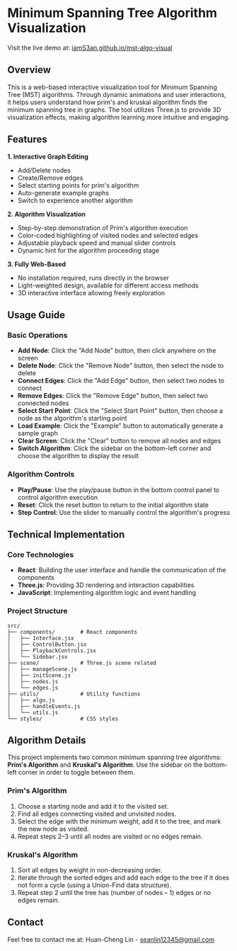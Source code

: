 # Minimum Spanning Tree Algorithm Visualization

Visit the live demo at: [iamS3an.github.io/mst-algo-visual](https://iamS3an.github.io/mst-algo-visual)

## Overview
This is a web-based interactive visualization tool for Minimum Spanning Tree (MST) algorithms. Through dynamic animations and user interactions, it helps users understand how prim's and kruskal algorithm finds the minimum spanning tree in graphs. The tool utilizes Three.js to provide 3D visualization effects, making algorithm learning more intuitive and engaging.

## Features
**1. Interactive Graph Editing**
- Add/Delete nodes
- Create/Remove edges
- Select starting points for prim's algorithm
- Auto-generate example graphs
- Switch to experience another algorithm

**2. Algorithm Visualization**  
- Step-by-step demonstration of Prim's algorithm execution
- Color-coded highlighting of visited nodes and selected edges
- Adjustable playback speed and manual slider controls
- Dynamic hint for the algorithm proceeding stage

**3. Fully Web-Based**
- No installation required, runs directly in the browser
- Light-weighted design, available for different access methods
- 3D interactive interface allowing freely exploration

## Usage Guide

### Basic Operations
- **Add Node**: Click the "Add Node" button, then click anywhere on the screen
- **Delete Node**: Click the "Remove Node" button, then select the node to delete
- **Connect Edges**: Click the "Add Edge" button, then select two nodes to connect
- **Remove Edges**: Click the "Remove Edge" button, then select two connected nodes
- **Select Start Point**: Click the "Select Start Point" button, then choose a node as the algorithm's starting point
- **Load Example**: Click the "Example" button to automatically generate a sample graph
- **Clear Screen**: Click the "Clear" button to remove all nodes and edges
- **Switch Algorithm**: Click the sidebar on the bottom-left corner and choose the algorithm to display the result

### Algorithm Controls
- **Play/Pause**: Use the play/pause button in the bottom control panel to control algorithm execution
- **Reset**: Click the reset button to return to the initial algorithm state
- **Step Control**: Use the slider to manually control the algorithm's progress

## Technical Implementation

### Core Technologies
- **React**: Building the user interface and handle the communication of the components
- **Three.js**: Providing 3D rendering and interaction capabilities
- **JavaScript**: Implementing algorithm logic and event handling

### Project Structure
```
src/
├── components/        # React components
│   ├── Interface.jsx
│   ├── ControlButton.jsx
│   ├── PlaybackControls.jsx
│   └── Sidebar.jsx
├── scene/             # Three.js scene related
│   ├── manageScene.js
│   ├── initScene.js
│   ├── nodes.js
│   └── edges.js
├── utils/             # Utility functions
│   ├── algo.js
│   ├── handleEvents.js
│   └── utils.js
└── styles/            # CSS styles
```

## Algorithm Details
This project implements two common minimum spanning tree algorithms: **Prim's Algorithm** and **Kruskal's Algorithm**. Use the sidebar on the bottom-left corner in order to toggle between them.

### Prim's Algorithm
1. Choose a starting node and add it to the visited set.  
2. Find all edges connecting visited and unvisited nodes.  
3. Select the edge with the minimum weight, add it to the tree, and mark the new node as visited.  
4. Repeat steps 2–3 until all nodes are visited or no edges remain.

### Kruskal's Algorithm
1. Sort all edges by weight in non-decreasing order.  
2. Iterate through the sorted edges and add each edge to the tree if it does not form a cycle (using a Union-Find data structure).  
3. Repeat step 2 until the tree has (number of nodes – 1) edges or no edges remain.  

## Contact
Feel free to contact me at:
Huan-Cheng Lin - seanlin12345@gmail.com
